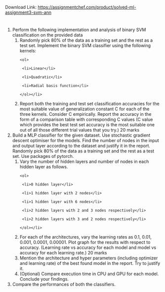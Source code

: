 Download Link: https://assignmentchef.com/product/solved-ml-assignment3-svm-ann
<br>
<h1></h1>

<ol>

 <li>Perform the following implementation and analysis of binary SVM classification on the provided data

  <ol>

   <li>Randomly pick 80% of the data as a training set and the rest as a test set. Implement the binary SVM classifier using the following kernels:

    <ol>

     <li>Linear</li>

     <li>Quadratic</li>

     <li>Radial basis function</li>

    </ol></li>

   <li>Report both the training and test set classification accuracies for the most suitable value of generalization constant C for each of the three kernels. Consider C empirically. Report the accuracy in the form of a comparison table with corresponding C values (C value which provides the best test set accuracy is the most suitable one out of all those different trial values that you try.) 20 marks</li>

  </ol></li>

 <li>Build a MLP classifier for the given dataset. Use stochastic gradient descent optimiser for the models. Find the number of nodes in the input and output layer according to the dataset and justify it in the report. Randomly pick 80% of the data as a training set and the rest as a test set. Use packages of pytorch.

  <ol>

   <li>Vary the number of hidden layers and number of nodes in each hidden layer as follows.

    <ol>

     <li>0 hidden layer</li>

     <li>1 hidden layer with 2 nodes</li>

     <li>1 hidden layer with 6 nodes</li>

     <li>2 hidden layers with 2 and 3 nodes respectively</li>

     <li>2 hidden layers with 3 and 2 nodes respectively</li>

    </ol></li>

   <li>For each of the architectures, vary the learning rates as 0.1, 0.01, 0.001, 0.0001, 0.00001. Plot graph for the results with respect to accuracy. (Learning rate vs accuracy for each model and model vs accuracy for each learning rate.) 20 marks</li>

   <li>Mention the architecture and hyper parameters (including optimizer and learning rate) of the best found model in the report. Try to justify it.</li>

   <li>(Optional) Compare execution time in CPU and GPU for each model. Conclude your findings.</li>

  </ol></li>

 <li>Compare the performances of both the classifiers.</li>

</ol>